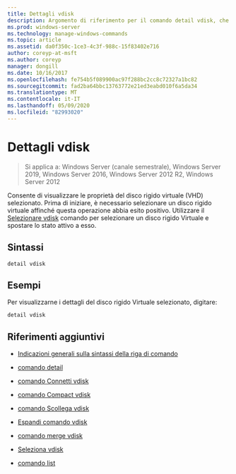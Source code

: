 ```yaml
---
title: Dettagli vdisk
description: Argomento di riferimento per il comando detail vdisk, che consente di visualizzare le proprietà del disco rigido virtuale (VHD) selezionato.
ms.prod: windows-server
ms.technology: manage-windows-commands
ms.topic: article
ms.assetid: da0f350c-1ce3-4c3f-988c-15f83402e716
author: coreyp-at-msft
ms.author: coreyp
manager: dongill
ms.date: 10/16/2017
ms.openlocfilehash: fe754b5f089900ac97f288bc2cc8c72327a1bc82
ms.sourcegitcommit: fad2ba64bbc13763772e21ed3eabd010f6a5da34
ms.translationtype: MT
ms.contentlocale: it-IT
ms.lasthandoff: 05/09/2020
ms.locfileid: "82993020"
---
```

# <a name="detail-vdisk"></a>Dettagli vdisk

> Si applica a: Windows Server (canale semestrale), Windows Server 2019, Windows Server 2016, Windows Server 2012 R2, Windows Server 2012

Consente di visualizzare le proprietà del disco rigido virtuale (VHD) selezionato. Prima di iniziare, è necessario selezionare un disco rigido virtuale affinché questa operazione abbia esito positivo. Utilizzare il [Selezionare vdisk](select-vdisk.md) comando per selezionare un disco rigido Virtuale e spostare lo stato attivo a esso.

## <a name="syntax"></a>Sintassi

```
detail vdisk
```

## <a name="examples"></a>Esempi

Per visualizzarne i dettagli del disco rigido Virtuale selezionato, digitare:

```
detail vdisk
```

## <a name="additional-references"></a>Riferimenti aggiuntivi

- [Indicazioni generali sulla sintassi della riga di comando](command-line-syntax-key.md)

- [comando detail](detail.md)

- [comando Connetti vdisk](attach-vdisk.md)

- [comando Compact vdisk](compact-vdisk.md)

- [comando Scollega vdisk](detach-vdisk.md)

- [Espandi comando vdisk](expand-vdisk.md)

- [comando merge vdisk](merge-vdisk.md)

- [Seleziona vdisk](select-vdisk.md)

- [comando list](list.md)
